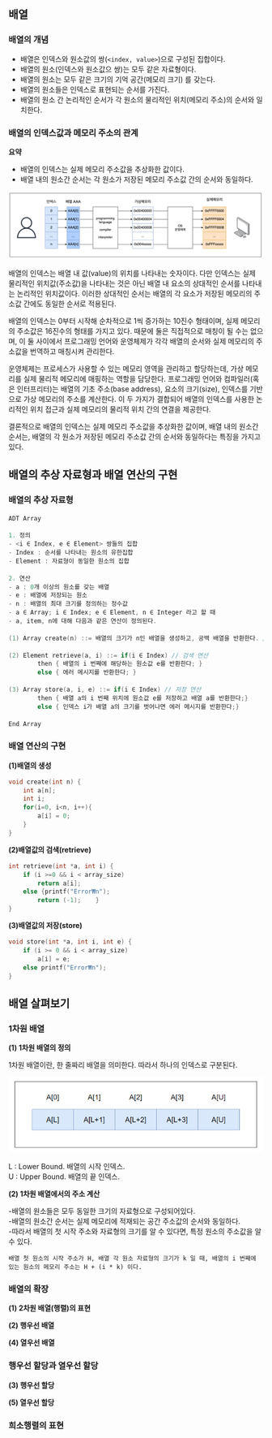 

## 배열  

### 배열의 개념  

- 배열은 인덱스와 원소값의 쌍(`<index, value>`)으로 구성된 집합이다.  
- 배열의 원소(인덱스와 원소값으 쌍)는 모두 같은 자료형이다.  
- 배열의 원소는 모두 같은 크기의 기억 공간(메모리 크기) 를 갖는다.  
- 배열의 원소들은 인덱스로 표현되는 순서를 가진다.  
- 배열의 원소 간 논리적인 순서가 각 원소의 물리적인 위치(메모리 주소)의 순서와 일치한다.  

### 배열의 인덱스값과 메모리 주소의 관계  

**요약**  

- 배열의 인덱스는 실제 메모리 주소값을 추상화한 값이다.  
- 배열 내의 원소간 순서는 각 원소가 저장된 메모리 주소값 간의 순서와 동일하다.  

![](/assets/images/20241202_003_001.png)  

배열의 인덱스는 배열 내 값(value)의 위치를 나타내는 숫자이다. 다만 인덱스는 실제 물리적인 위치값(주소값)을 나타내는 것은 아닌 배열 내 요소의 상대적인 순서를 나타내는 논리적인 위치값이다. 이러한 상대적인 순서는 배열의 각 요소가 저장된 메모리의 주소값 간에도 동일한 순서로 적용된다.  

배열의 인덱스는 0부터 시작해 순차적으로 1씩 증가하는 10진수 형태이며, 실제 메모리의 주소값은 16진수의 형태를 가지고 있다. 때문에 둘은 직접적으로 매칭이 될 수는 없으며, 이 둘 사이에서 프로그래밍 언어와 운영체제가 각각 배열의 순서와 실제 메모리의 주소값을 번역하고 매칭시켜 관리한다.  

운영체제는 프로세스가 사용할 수 있는 메모리 영역을 관리하고 할당하는데, 가상 메모리를 실제 물리적 메모리에 매핑하는 역할을 담당한다. 프로그래밍 언어와 컴파일러(혹은 인터프리터)는 배열의 기초 주소(base address), 요소의 크기(size), 인덱스를 기반으로 가상 메모리의 주소를 계산한다. 이 두 가지가 결합되어 배열의 인덱스를 사용한 논리적인 위치 접근과 실제 메모리의 물리적 위치 간의 연결을 제공한다.  

결론적으로 배열의 인덱스는 실제 메모리 주소값을 추상화한 값이며, 배열 내의 원소간 순서는, 배열의 각 원소가 저장된 메모리 주소값 간의 순서와 동일하다는 특징을 가지고 있다.  


## 배열의 추상 자료형과 배열 연산의 구현  

### 배열의 추상 자료형  

```c
ADT Array

1. 정의
- <i ∈ Index, e ∈ Element> 쌍들의 집합
- Index : 순서를 나타내는 원소의 유한집합
- Element : 자료형이 동일한 원소의 집합

2. 연산
- a : 0개 이상의 원소를 갖는 배열
- e : 배열에 저장되는 원소
- n : 배열의 최대 크기를 정의하는 정수값
- a ∈ Array; i ∈ Index; e ∈ Element, n ∈ Integer 라고 할 때
- a, item, n에 대해 다음과 같은 연산이 정의된다.  

(1) Array create(n) ::= 배열의 크기가 n인 배열을 생성하고, 공백 배열을 반환한다. // 생성 연산

(2) Element retrieve(a, i) ::= if(i ∈ Index) // 검색 연산
        then { 배열의 i 번째에 해당하는 원소값 e를 반환한다; }
        else { 에러 메시지를 반환한다; }

(3) Array store(a, i, e) ::= if(i ∈ Index) // 저장 연산
        then { 배열 a의 i 번째 위치에 원소값 e를 저장하고 배열 a를 반환한다;}
        else { 인덱스 i가 배열 a의 크기를 벗어나면 에러 메시지를 반환한다;}

End Array
```

### 배열 연산의 구현  

**(1)배열의 생성**  

```c
void create(int n) {
    int a[n];
    int i;
    for(i=0, i<n, i++){
        a[i] = 0;
    }
}
```

**(2)배열값의 검색(retrieve)**  

```c
int retrieve(int *a, int i) {
    if (i >=0 && i < array_size)
        return a[i];
    else {printf("Error₩n");
        return (-1);    }
}
```

**(3)배열값의 저장(store)**  

```c
void store(int *a, int i, int e) {
    if (i >= 0 && i < array_size)
        a[i] = e;
    else printf("Error₩n");
}
```

## 배열 살펴보기  

### 1차원 배열  

**(1) 1차원 배열의 정의**  

1차원 배열이란, 한 줄짜리 배열을 의미한다. 따라서 하나의 인덱스로 구분된다.  

![](/assets/images/20241202_003_002.png)  

L : Lower Bound. 배열의 시작 인덱스.  
U : Upper Bound. 배열의 끝 인덱스.  


**(2) 1차원 배열에서의 주소 계산**  

-배열의 원소들은 모두 동일한 크기의 자료형으로 구성되어있다.  
-배열의 원소간 순서는 실제 메모리에 적재되는 공간 주소값의 순서와 동일하다.  
-따라서 배열의 첫 시작 주소와 자료형의 크기를 알 수 있다면, 특정 원소의 주소값을 알 수 있다.  

`배열 첫 원소의 시작 주소가 H, 배열 각 원소 자료형의 크기가 k 일 때, 배열의 i 번째에 있는 원소의 메모리 주소는 H + (i * k) 이다.`  


### 배열의 확장

**(1) 2차원 배열(행렬)의 표현**  


**(2) 행우선 배열**  


**(4) 열우선 배열**  


### 행우선 할당과 열우선 할당  

**(3) 행우선 할당**  

**(5) 열우선 할당**  



### 희소행렬의 표현  

